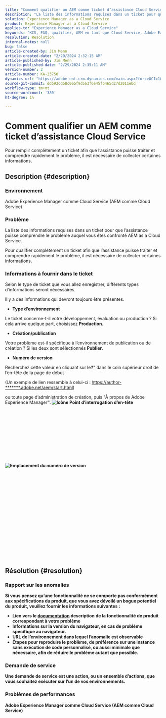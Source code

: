 ```yaml
---
title: "Comment qualifier un AEM comme ticket d’assistance Cloud Service"
description: "La liste des informations requises dans un ticket pour que l’assistance puisse comprendre le problème auquel vous êtes confronté AEM as a Cloud Service."
solution: Experience Manager as a Cloud Service
product: Experience Manager as a Cloud Service
applies-to: "Experience Manager as a Cloud Service"
keywords: "KCS, FAQ, qualifier, AEM en tant que Cloud Service, Adobe Experience Manager en tant que Cloud Service, ticket d’assistance"
resolution: Resolution
internal-notes: null
bug: false
article-created-by: Jim Menn
article-created-date: "2/29/2024 2:32:15 AM"
article-published-by: Jim Menn
article-published-date: "2/29/2024 2:35:11 AM"
version-number: 2
article-number: KA-23750
dynamics-url: "https://adobe-ent.crm.dynamics.com/main.aspx?forceUCI=1&pagetype=entityrecord&etn=knowledgearticle&id=38c40abe-aad6-ee11-9079-6045bd006268"
source-git-commit: ddb92cd58c065f9d563f6e45fb465d27d2011ebd
workflow-type: tm+mt
source-wordcount: '380'
ht-degree: 1%

---
```


# Comment qualifier un AEM comme ticket d’assistance Cloud Service


Pour remplir complètement un ticket afin que l’assistance puisse traiter et comprendre rapidement le problème, il est nécessaire de collecter certaines informations.

## Description {#description}


### Environnement

Adobe Experience Manager comme Cloud Service (AEM comme Cloud Service)

### Problème

La liste des informations requises dans un ticket pour que l’assistance puisse comprendre le problème auquel vous êtes confronté AEM as a Cloud Service.

Pour qualifier complètement un ticket afin que l’assistance puisse traiter et comprendre rapidement le problème, il est nécessaire de collecter certaines informations.

### Informations à fournir dans le ticket

Selon le type de ticket que vous allez enregistrer, différents types d’informations seront nécessaires.

Il y a des informations qui devront toujours être présentes.

- <b>Type d’environnement</b>


Le ticket concerne-t-il votre développement, évaluation ou production ? Si cela arrive quelque part, choisissez <b>Production</b>.

- <b>Création/publication</b>


Votre problème est-il spécifique à l’environnement de publication ou de création ? Si les deux sont sélectionnés <b>Publier</b>.

- <b>Numéro de version</b>


Recherchez cette valeur en cliquant sur le<b>?</b>&quot; dans le coin supérieur droit de l’en-tête de la page de début

(Un exemple de lien ressemble à celui-ci : [https://author-\*\*\*\*\*\*\*.adobe.net/aem/start.html](https://author-&lt;b>&lt;/b>&lt;b>.adobe.net/aem/start.html))

ou toute page d’administration de création, puis &quot;</b>À propos de Adobe Experience Manager<b>&quot;.
![Icône Point d’interrogation d’en-tête](https://helpx.adobe.com/content/dam/help/en/experience-manager/kb/how-to-fully-qualify-an-AEM-as-a-cloud-service-ticket/jcr_content/main-pars/image/question_mark_topheader.jpg.img.jpg)<br><br> <br><br><br><br><br><br><br><br><br><br>![Emplacement du numéro de version](https://helpx.adobe.com/content/dam/help/en/experience-manager/kb/how-to-fully-qualify-an-AEM-as-a-cloud-service-ticket/jcr_content/main-pars/image_23429537/release_number.jpg.img.jpg)<br><br><br><br><br><br><br><br><br><br><br><br><br><br> <br><br><br><br>

## Résolution {#resolution}


### Rapport sur les anomalies

Si vous pensez qu’une fonctionnalité ne se comporte pas conformément aux spécifications du produit, que vous avez dévoilé un bogue potentiel du produit, veuillez fournir les informations suivantes :

- Lien vers le [documentation](https://experienceleague.adobe.com/docs/?lang=fr) description de la fonctionnalité de produit correspondant à votre problème
- Informations sur la version du navigateur, en cas de problème spécifique au navigateur.
- URL de l’environnement dans lequel l’anomalie est observable
- Étapes pour reproduire le problème, de préférence sur une instance sans exécution de code personnalisé, ou aussi minimale que nécessaire, afin de réduire le problème autant que possible.




### Demande de service

Une demande de service est une action, ou un ensemble d’actions, que vous souhaitez exécuter sur l’un de vos environnements.

### Problèmes de performances

Adobe Experience Manager comme Cloud Service (AEM comme Cloud Service)

